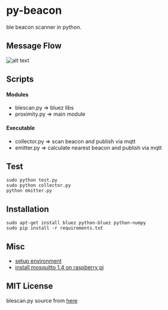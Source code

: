 # py-beacon
ble beacon scanner in python.

## Message Flow
![alt text](https://github.com/taka-wang/py-beacon/blob/34705ac28654d8b2f5a9edf296ea152fa04c183f/flow.png "Logo Title Text 1")

## Scripts

#### Modules
- blescan.py   => bluez libs
- proximity.py => main module

#### Executable
- collector.py => scan beacon and publish via mqtt 
- emitter.py   => calculate nearest beacon and publish via mqtt

## Test
    sudo python test.py
    sudo python collector.py
    python emitter.py

## Installation
	sudo apt-get install bluez python-bluez python-numpy
    sudo pip install -r requirements.txt

## Misc
- [setup environment](https://gist.github.com/taka-wang/29433180cc8affcde3b2)
- [install mosquitto 1.4 on raspberry pi](https://gist.github.com/taka-wang/1c47cde3e4c9c2d83156)

## MIT License
blescan.py source from [here](https://github.com/switchdoclabs/iBeacon-Scanner-.git)
